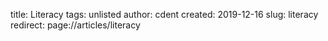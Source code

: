 title: Literacy
tags: unlisted
author: cdent
created: 2019-12-16
slug: literacy
redirect: page://articles/literacy

